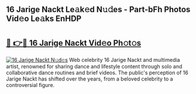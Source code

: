 ## 16 Jarige Nackt Le𝚊k𝚎d N𝚞𝚍es - Part-bFh Photos Vid𝚎o Le𝚊ks EnHDP

# <h2><a href="http://fbaawew.evod.top/?m=16+Jarige+Nackt">🔗 👉🔴 16 Jarige Nackt Vid𝚎o Ph𝚘t𝚘s</a></h2>

[![16 Jarige Nackt N𝚞d𝚎s](https://i.imgur.com/8V9OHl7.gif)](http://fbaawew.evod.top/?m=16+Jarige+Nackt)
Web celebrity 16 Jarige Nackt and multimedia artist, renowned for sharing dance and lifestyle content through solo and collaborative dance routines and brief videos. The public's perception of 16 Jarige Nackt has shifted over the years, from a beloved celebrity to a controversial figure. 
